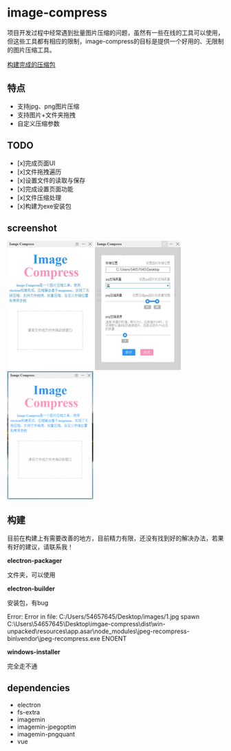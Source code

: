 
# image-compress

项目开发过程中经常遇到批量图片压缩的问题，虽然有一些在线的工具可以使用，但这些工具都有相应的限制，image-compress的目标是提供一个好用的、无限制的图片压缩工具。


[构建完成的压缩包](https://github.com/justyeh/imgae-compress/blob/master/publish/Image-Compress-win32-x64.rar)



## 特点

+ 支持jpg、png图片压缩
+ 支持图片+文件夹拖拽
+ 自定义压缩参数

## TODO

- [x]完成页面UI
- [x]文件拖拽遍历
- [x]设置文件的读取与保存
- [x]完成设置页面功能
- [x]文件压缩处理
- [x]构建为exe安装包

## screenshot

<img width="200" src="https://github.com/justyeh/imgae-compress/blob/master/publish/screenshot/img1.jpg">
<img width="200" src="https://github.com/justyeh/imgae-compress/blob/master/publish/screenshot/img2.jpg">
<img width="200" src="https://github.com/justyeh/imgae-compress/blob/master/publish/screenshot/GIF.gif">



## 构建

目前在构建上有需要改善的地方，目前精力有限，还没有找到好的解决办法，若果有好的建议，请联系我！

**electron-packager**

文件夹，可以使用

**electron-builder**

安装包，有bug

Error: Error in file: C:/Users/54657645/Desktop/images/1.jpg
spawn C:\Users\54657645\Desktop\imgae-compress\dist\win-unpacked\resources\app.asar\node_modules\jpeg-recompress-bin\vendor\jpeg-recompress.exe ENOENT

**windows-installer**

完全走不通

## dependencies

+ electron
+ fs-extra
+ imagemin
+ imagemin-jpegoptim
+ imagemin-pngquant
+ vue

